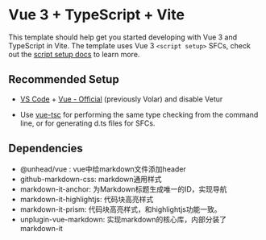 # Vue 3 + TypeScript + Vite

This template should help get you started developing with Vue 3 and TypeScript in Vite. The template uses Vue 3 `<script setup>` SFCs, check out the [script setup docs](https://v3.vuejs.org/api/sfc-script-setup.html#sfc-script-setup) to learn more.

## Recommended Setup

- [VS Code](https://code.visualstudio.com/) + [Vue - Official](https://marketplace.visualstudio.com/items?itemName=Vue.volar) (previously Volar) and disable Vetur

- Use [vue-tsc](https://github.com/vuejs/language-tools/tree/master/packages/tsc) for performing the same type checking from the command line, or for generating d.ts files for SFCs.


## Dependencies

- @unhead/vue : vue中给markdown文件添加header
- github-markdown-css: markdown通用样式
- markdown-it-anchor: 为Markdown标题生成唯一的ID，实现导航
- markdown-it-highlightjs: 代码块高亮样式
- markdown-it-prism: 代码块高亮样式，和highlightjs功能一致。
- unplugin-vue-markdown: 实现markdown的核心库，内部分装了markdown-it